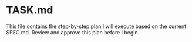 # TASK.md

This file contains the step-by-step plan I will execute based on the current SPEC.md. Review and approve this plan before I begin.